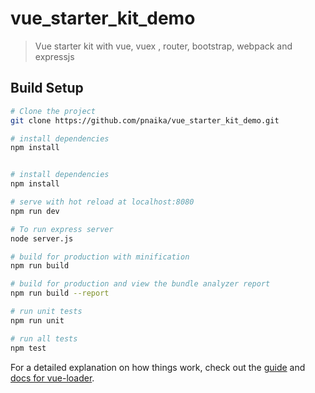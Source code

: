 # vue_starter_kit_demo

> Vue starter kit with vue, vuex , router, bootstrap, webpack and expressjs

## Build Setup
``` bash
# Clone the project
git clone https://github.com/pnaika/vue_starter_kit_demo.git

# install dependencies
npm install


# install dependencies
npm install

# serve with hot reload at localhost:8080
npm run dev

# To run express server
node server.js

# build for production with minification
npm run build

# build for production and view the bundle analyzer report
npm run build --report

# run unit tests
npm run unit

# run all tests
npm test
```

For a detailed explanation on how things work, check out the [guide](http://vuejs-templates.github.io/webpack/) and [docs for vue-loader](http://vuejs.github.io/vue-loader).

